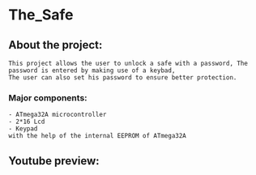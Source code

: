 # The_Safe
  ## About the project:
    This project allows the user to unlock a safe with a password, The password is entered by making use of a keybad,
    The user can also set his password to ensure better protection.
  ### Major components:
    - ATmega32A microcontroller 
    - 2*16 Lcd
    - Keypad
    with the help of the internal EEPROM of ATmega32A
  ## Youtube preview:
    
